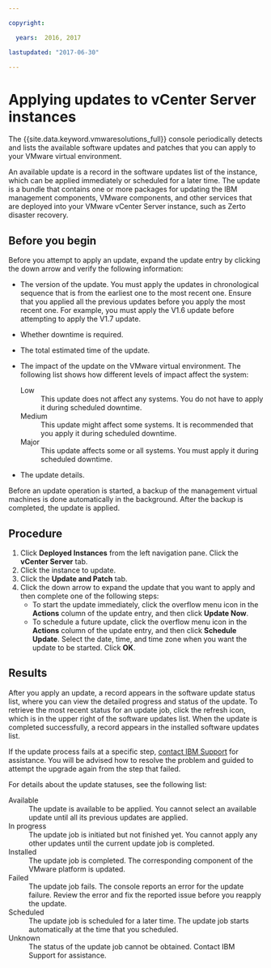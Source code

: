 ```yaml
---

copyright:

  years:  2016, 2017

lastupdated: "2017-06-30"

---
```


# Applying updates to vCenter Server instances

The {{site.data.keyword.vmwaresolutions_full}} console periodically detects and lists the available software updates and patches that you can apply to your VMware virtual environment.

An available update is a record in the software updates list of the instance, which can be applied immediately or scheduled for a later time. The update is a bundle that contains one or more packages for updating the IBM management components, VMware components, and other services that are deployed into your VMware vCenter Server instance, such as Zerto disaster recovery.

## Before you begin

Before you attempt to apply an update, expand the update entry by clicking the down arrow and verify the following information:
*  The version of the update. You must apply the updates in chronological sequence that is from the earliest one to the most recent one. Ensure that you applied all the previous updates before you apply the most recent one. For example, you must apply the V1.6 update before attempting to apply the V1.7 update.
*  Whether downtime is required.
*  The total estimated time of the update.
*  The impact of the update on the VMware virtual environment. The following list shows how different levels of impact affect the system:

    <dl class="dl"><dt class="dt dlterm">Low</dt>
    <dd class="dd">This update does not affect any systems. You do not have to apply it during scheduled
    downtime.</dd>
    <dt class="dt dlterm">Medium</dt>
    <dd class="dd">This update might affect some systems. It is recommended that you apply it during scheduled
    downtime. </dd>
    <dt class="dt dlterm">Major</dt>
    <dd class="dd">This update affects some or all systems. You must apply it during scheduled downtime.</dd>
    </dl>
* The update details.

Before an update operation is started, a backup of the management virtual machines is done automatically in the background. After the backup is completed, the update is applied.

## Procedure

1. Click **Deployed Instances** from the left navigation pane. Click the **vCenter Server** tab.
2. Click the instance to update.
3. Click the **Update and Patch** tab.
4. Click the down arrow to expand the update that you want to apply and then complete one of the following steps:
   *  To start the update immediately, click the overflow menu icon in the **Actions** column of the update entry, and then click
   **Update Now**.
   *  To schedule a future update, click the overflow menu icon in the **Actions** column of the update entry, and then click **Schedule
   Update**. Select the date, time, and time zone when you want the update to be started. Click **OK**.

## Results

After you apply an update, a record appears in the software update status list, where you can view the detailed progress and status of
the update. To retrieve the most recent status for an update job, click the refresh icon, which is in the upper right of the software
updates list. When the update is completed successfully, a record appears in the installed software updates list.

If the update process fails at a specific step, [contact IBM Support](../vmonic/trbl_support.html) for assistance. You will be advised how to resolve the problem and guided to attempt the upgrade again from the step that failed.

For details about the update statuses, see the following list:
<dl class="dl">
<dt class="dt dlterm">Available</dt>
<dd class="dd">The update is available to be applied. You cannot select an available update until all its previous updates are applied.
</dd>
<dt class="dt dlterm">In progress</dt>
<dd class="dd">The update job is initiated but not finished yet. You cannot apply any other updates until the current update job is
completed.</dd>
<dt class="dt dlterm">Installed</dt>
<dd class="dd">The update job is completed. The corresponding component of the VMware platform is updated.</dd>
<dt class="dt dlterm">Failed</dt>
<dd class="dd">The update job fails. The console reports an error for the update failure. Review the error and fix the reported issue
before you reapply the update.</dd>
<dt class="dt dlterm">Scheduled</dt>
<dd class="dd">The update job is scheduled for a later time. The update job starts automatically at the time that you scheduled.</dd>
<dt class="dt dlterm">Unknown</dt>
<dd class="dd">The status of the update job cannot be obtained. Contact IBM Support for assistance.</dd>
</dl>
